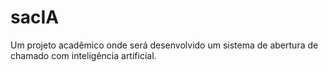 # sacIA
Um projeto acadêmico onde será desenvolvido um sistema de abertura de chamado com inteligência artificial.
